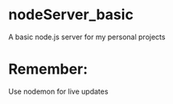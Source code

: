# nodeServer_basic
A basic node.js server for my personal projects

# Remember:

Use nodemon for live updates
